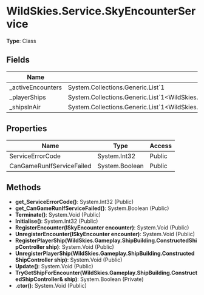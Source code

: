 ﻿# WildSkies.Service.SkyEncounterService

**Type**: Class

## Fields

| Name | Type | Access |
|------|------|--------|
| _activeEncounters | System.Collections.Generic.List`1<ISkyEncounter> | Private |
| _playerShips | System.Collections.Generic.List`1<WildSkies.Gameplay.ShipBuilding.ConstructedShipController> | Private |
| _shipsInAir | System.Collections.Generic.List`1<WildSkies.Gameplay.ShipBuilding.ConstructedShipController> | Private |

## Properties

| Name | Type | Access |
|------|------|--------|
| ServiceErrorCode | System.Int32 | Public |
| CanGameRunIfServiceFailed | System.Boolean | Public |

## Methods

- **get_ServiceErrorCode()**: System.Int32 (Public)
- **get_CanGameRunIfServiceFailed()**: System.Boolean (Public)
- **Terminate()**: System.Void (Public)
- **Initialise()**: System.Int32 (Public)
- **RegisterEncounter(ISkyEncounter encounter)**: System.Void (Public)
- **UnregisterEncounter(ISkyEncounter encounter)**: System.Void (Public)
- **RegisterPlayerShip(WildSkies.Gameplay.ShipBuilding.ConstructedShipController ship)**: System.Void (Public)
- **UnregisterPlayerShip(WildSkies.Gameplay.ShipBuilding.ConstructedShipController ship)**: System.Void (Public)
- **Update()**: System.Void (Public)
- **TryGetShipForEncounter(WildSkies.Gameplay.ShipBuilding.ConstructedShipController& ship)**: System.Boolean (Private)
- **.ctor()**: System.Void (Public)

